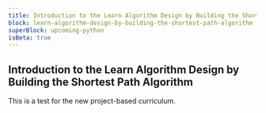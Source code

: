 ```yaml
---
title: Introduction to the Learn Algorithm Design by Building the Shortest Path Algorithm
block: learn-algorithm-design-by-building-the-shortest-path-algorithm
superBlock: upcoming-python
isBeta: true
---
```


## Introduction to the Learn Algorithm Design by Building the Shortest Path Algorithm

This is a test for the new project-based curriculum.
